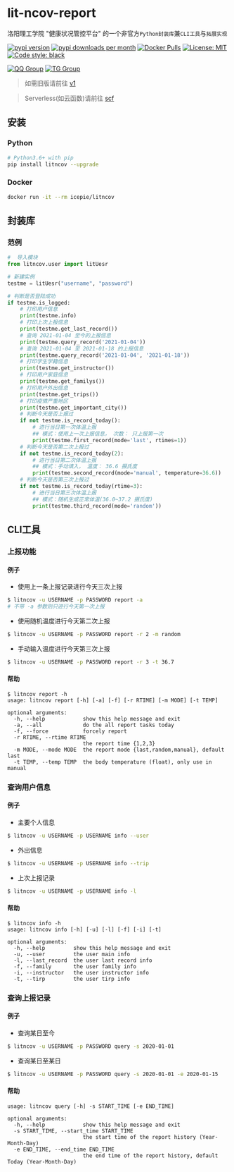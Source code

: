 # lit-ncov-report
洛阳理工学院 "健康状况管控平台" 的一个非官方`Python封装库`兼`CLI工具`与`拓展实现`

[![pypi version](https://img.shields.io/pypi/v/litncov)](https://pypi.org/project/litncov/)
[![pypi downloads per month](https://img.shields.io/pypi/dm/litncov)](https://pypi.org/project/litncov/)
[![Docker Pulls](https://img.shields.io/docker/pulls/icepie/litncov.svg)](https://hub.docker.com/r/icepie/litncov/)
[![License: MIT](https://img.shields.io/badge/License-MIT-brightgreen.svg)](https://opensource.org/licenses/MIT)
[![Code style: black](https://img.shields.io/badge/code%20style-black-000000.svg)](https://github.com/psf/black)

[![QQ Group](https://img.shields.io/badge/QQ%20Group-768887710-red.svg)](https://jq.qq.com/?_wv=1027&k=lz0XyN86)
[![TG Group](https://img.shields.io/badge/TG%20Group-lit_edu-blue.svg)](https://t.me/lit_edu)

> 如需旧版请前往 [v1](https://github.com/icepie/lit-ncov-report/tree/v1)

> Serverless(如云函数)请前往 [scf](https://github.com/icepie/lit-ncov-report/tree/scf)

## 安装

### Python

```bash
# Python3.6+ with pip
pip install litncov --upgrade
```

### Docker

```bash
docker run -it --rm icepie/litncov
```

## 封装库

### 范例

```python
#  导入模块
from litncov.user import litUesr

# 新建实例
testme = litUesr("username", "password")

# 判断是否登陆成功
if testme.is_logged:
    # 打印用户信息
    print(testme.info)
    # 打印上次上报信息
    print(testme.get_last_record())
    # 查询 2021-01-04 至今的上报信息
    print(testme.query_record('2021-01-04'))
    # 查询 2021-01-04 至 2021-01-18 的上报信息
    print(testme.query_record('2021-01-04', '2021-01-18'))
    # 打印学生学籍信息
    print(testme.get_instructor())
    # 打印用户家庭信息
    print(testme.get_familys())
    # 打印用户外出信息
    print(testme.get_trips())
    # 打印疫情严重地区
    print(testme.get_important_city())
    # 判断今天是否上报过
    if not testme.is_record_today():
        # 进行当日第一次体温上报
        ## 模式：使用上一次上报信息， 次数： 只上报第一次
        print(testme.first_record(mode='last', rtimes=1))
    # 判断今天是否第二次上报过
    if not testme.is_record_today(2):
        # 进行当日第二次体温上报
        ## 模式：手动填入， 温度： 36.6 摄氏度
        print(testme.second_record(mode='manual', temperature=36.6))
    # 判断今天是否第三次上报过
    if not testme.is_record_today(rtime=3):
        # 进行当日第三次体温上报
        ## 模式：随机生成正常体温(36.0~37.2 摄氏度)
        print(testme.third_record(mode='random'))
```

## CLI工具

### 上报功能

#### 例子

- 使用上一条上报记录进行今天三次上报

```bash
$ litncov -u USERNAME -p PASSWORD report -a
# 不带 -a 参数则只进行今天第一次上报
```

- 使用随机温度进行今天第二次上报

```bash
$ litncov -u USERNAME -p PASSWORD report -r 2 -m random
```

- 手动输入温度进行今天第三次上报

```bash
$ litncov -u USERNAME -p PASSWORD report -r 3 -t 36.7
```

#### 帮助

```
$ litncov report -h
usage: litncov report [-h] [-a] [-f] [-r RTIME] [-m MODE] [-t TEMP]

optional arguments:
  -h, --help            show this help message and exit
  -a, --all             do the all report tasks today
  -f, --force           forcely report
  -r RTIME, --rtime RTIME
                        the report time {1,2,3}
  -m MODE, --mode MODE  the report mode {last,random,manual}, default last
  -t TEMP, --temp TEMP  the body temperature (float), only use in manual
```

### 查询用户信息

#### 例子

- 主要个人信息

```bash
$ litncov -u USERNAME -p USERNAME info --user
```

- 外出信息

```bash
$ litncov -u USERNAME -p USERNAME info --trip
```

- 上次上报记录

```bash
$ litncov -u USERNAME -p USERNAME info -l
```

#### 帮助

```
$ litncov info -h
usage: litncov info [-h] [-u] [-l] [-f] [-i] [-t]

optional arguments:
  -h, --help         show this help message and exit
  -u, --user         the user main info
  -l, --last_record  the user last record info
  -f, --family       the user family info
  -i, --instructor   the user instructor info
  -t, --tirp         the user tirp info

```

### 查询上报记录

#### 例子
- 查询某日至今

```bash
$ litncov -u USERNAME -p PASSWORD query -s 2020-01-01
```

- 查询某日至某日

```bash
$ litncov -u USERNAME -p PASSWORD query -s 2020-01-01 -e 2020-01-15
```

#### 帮助

```
usage: litncov query [-h] -s START_TIME [-e END_TIME]

optional arguments:
  -h, --help            show this help message and exit
  -s START_TIME, --start_time START_TIME
                        the start time of the report history (Year-Month-Day)
  -e END_TIME, --end_time END_TIME
                        the end time of the report history, default Today (Year-Month-Day)
```
